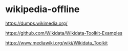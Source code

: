 wikipedia-offline
=================


https://dumps.wikimedia.org/

https://github.com/Wikidata/Wikidata-Toolkit-Examples

https://www.mediawiki.org/wiki/Wikidata_Toolkit

